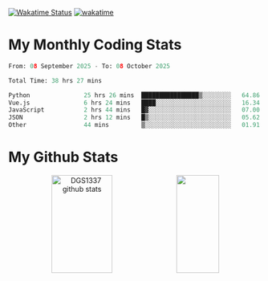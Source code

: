 [![Wakatime Status](https://github.com/noopurphalak/noopurphalak/workflows/wakatime-status-update/badge.svg)](https://github.com/noopurphalak/noopurphalak/actions/workflows/main.yml)
[![wakatime](https://wakatime.com/badge/user/80ace140-ef40-4fdd-b8ed-f3be3d2e1aea.svg)](https://wakatime.com/@80ace140-ef40-4fdd-b8ed-f3be3d2e1aea)

# My Monthly Coding Stats

<!--START_SECTION:waka-->

```python
From: 08 September 2025 - To: 08 October 2025

Total Time: 38 hrs 27 mins

Python               25 hrs 26 mins  ████████████████▒░░░░░░░░   64.86 %
Vue.js               6 hrs 24 mins   ████░░░░░░░░░░░░░░░░░░░░░   16.34 %
JavaScript           2 hrs 44 mins   █▓░░░░░░░░░░░░░░░░░░░░░░░   07.00 %
JSON                 2 hrs 12 mins   █▒░░░░░░░░░░░░░░░░░░░░░░░   05.62 %
Other                44 mins         ▒░░░░░░░░░░░░░░░░░░░░░░░░   01.91 %
```

<!--END_SECTION:waka-->

# My Github Stats
<div style="text-align: center;">
  <img width="49%" height="195px" src="https://github-readme-stats-sigma-five.vercel.app/api?username=noopurphalak&show_icons=true&count_private=true&hide_border=true&title_color=00FFFF&icon_color=00FFFF&text_color=00FFFF&bg_color=0d1117" alt="DGS1337 github stats" />
  <img width="41%" height="195px" src="https://github-readme-stats-sigma-five.vercel.app/api/top-langs/?username=noopurphalak&layout=compact&hide_border=true&title_color=00FFFF&text_color=00FFFF&bg_color=0d1117" />
</div>
